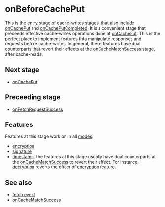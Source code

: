 # onBeforeCachePut
This is the entry stage of cache-writes stages, that also include [onCachePut](onCachePut.md) and [onCachePutCompleted](onCachePutCompleted.md). It is a convenient stage that preceeds effective cache-writes operations done at [onCachePut](onCachePut.md). This is the perfect place to implement features thta manipulate responses and requests before cache-writes. In general, these features have dual counterparts that revert their effects at the [onCacheMatchSuccess](../stages/onCachecMatchSuccess.md) stage, after cache-reads. 

## Next stage
- [onCachePut](onCachePut.md)

## Preceeding stage
- [onFetchRequestSuccess](onFetchRequestSuccess.md)

## Features
Features at this stage work on in all [modes](../modes.md). 
- [encryption](../features/encryption.md)
- [signature](../features/verification.md)
- [timestamp](../features/timestamp_verify.md)
The features at this stage usually have dual counterparts at the [onCacheMatchSuccess](onCacheMatchSuccess.md) to revert their effect. For instance, [decryption](../features/decryption.md) reverts the effect of [encryption](../features/encryption.md) feature. 


## See also
- [fetch event](../events/fetch.md)
- [onCacheMatchSuccess](../stages/onCachecMatchSuccess.md)
